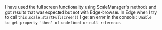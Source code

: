 I have used the full screen functionality using ScaleManager's methods and got results that was expected but not with Edge-browser. In Edge when I try to call `this.scale.startFullscreen()` I get an error in the console :  `Unable to get property 'then' of undefined or null reference`.
